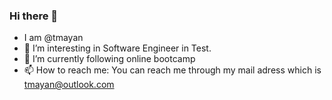 ### Hi there 👋
-    I am @tmayan
- 🔭 I’m interesting in Software Engineer in Test.
- 🌱 I’m currently following online bootcamp 
- 📫 How to reach me: You can reach me through my mail adress which is tmayan@outlook.com


